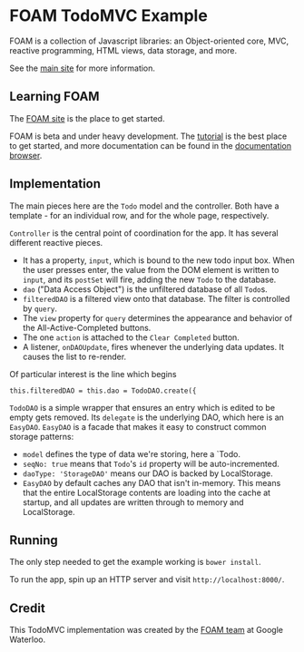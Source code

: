 # FOAM TodoMVC Example

FOAM is a collection of Javascript libraries: an Object-oriented core, MVC,
reactive programming, HTML views, data storage, and more.

See the [main site](https://foam-framework.github.io/foam) for more information.


## Learning FOAM

The [FOAM site](https://foam-framework.github.io/foam) is the place to get started.

FOAM is beta and under heavy development. The [tutorial](https://foam-framework.github.io/foam/tutorial/0-intro) is the best place to get started, and more documentation can be found in the [documentation browser](https://foam-framework.github.io/foam/foam/apps/docs/docbrowser.html).


## Implementation

The main pieces here are the `Todo` model and the controller. Both have a template - for an individual row, and for the whole page, respectively.

`Controller` is the central point of coordination for the app. It has several different reactive pieces.
- It has a property, `input`, which is bound to the new todo input box. When the user presses enter, the value from the DOM element is written to `input`, and its `postSet` will fire, adding the new `Todo` to the database.
- `dao` ("Data Access Object") is the unfiltered database of all `Todo`s.
- `filteredDAO` is a filtered view onto that database. The filter is controlled by `query`.
- The `view` property for `query` determines the appearance and behavior of the All-Active-Completed buttons.
- The one `action` is attached to the `Clear Completed` button.
- A listener, `onDAOUpdate`, fires whenever the underlying data updates. It causes the list to re-render.

Of particular interest is the line which begins

    this.filteredDAO = this.dao = TodoDAO.create({

`TodoDAO` is a simple wrapper that ensures an entry which is edited to be empty gets removed.
Its `delegate` is the underlying DAO, which here is an `EasyDAO`. `EasyDAO` is a facade that makes it easy to construct common storage patterns:
- `model` defines the type of data we're storing, here a `Todo.
- `seqNo: true` means that `Todo`'s `id` property will be auto-incremented.
- `daoType: 'StorageDAO'` means our DAO is backed by LocalStorage.
- `EasyDAO` by default caches any DAO that isn't in-memory. This means that the entire LocalStorage contents are loading into the cache at startup, and all updates are written through to memory and LocalStorage.

## Running

The only step needed to get the example working is `bower install`.

To run the app, spin up an HTTP server and visit `http://localhost:8000/`.


## Credit

This TodoMVC implementation was created by the [FOAM team](https://github.com/orgs/foam-framework/members) at Google Waterloo.
